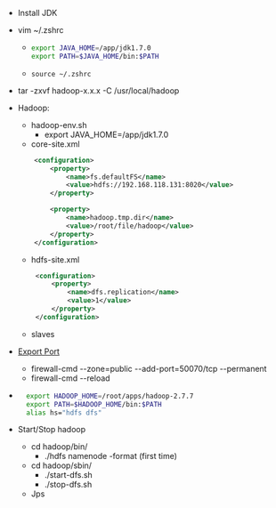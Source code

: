 - Install JDK
- vim ~/.zshrc
   - ```sh
     export JAVA_HOME=/app/jdk1.7.0
     export PATH=$JAVA_HOME/bin:$PATH
     ```
   - `source ~/.zshrc`
- tar -zxvf hadoop-x.x.x -C /usr/local/hadoop
- Hadoop:
   - hadoop-env.sh
      - export JAVA_HOME=/app/jdk1.7.0
   - core-site.xml
    ```xml
        <configuration>
            <property>
                <name>fs.defaultFS</name>
                <value>hdfs://192.168.118.131:8020</value>
            </property>

            <property>
                <name>hadoop.tmp.dir</name>
                <value>/root/file/hadoop</value>
            </property>
        </configuration>
    ```
    - hdfs-site.xml
       ```xml
        <configuration>
            <property>
                <name>dfs.replication</name>
                <value>1</value>
            </property>
        </configuration>
       ```
    - slaves

- [Export Port](https://havee.me/linux/2015-01/using-firewalls-on-centos-7.html)
  - firewall-cmd --zone=public --add-port=50070/tcp --permanent
  - firewall-cmd --reload

- ```sh
    export HADOOP_HOME=/root/apps/hadoop-2.7.7
    export PATH=$HADOOP_HOME/bin:$PATH
    alias hs="hdfs dfs"
    ```

- Start/Stop hadoop
   - cd hadoop/bin/ 
     - ./hdfs namenode -format (first time)
   - cd hadoop/sbin/
     - ./start-dfs.sh
     - ./stop-dfs.sh
   - Jps


